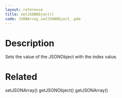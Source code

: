 ```yaml
---
layout: reference
title: setJSONObject()
code: JSONArray_setJSONObject_.pde
---
```


# Description

Sets the value of the JSONObject with the index value.

# Related

setJSONArray()
getJSONObject()
getJSONArray()
